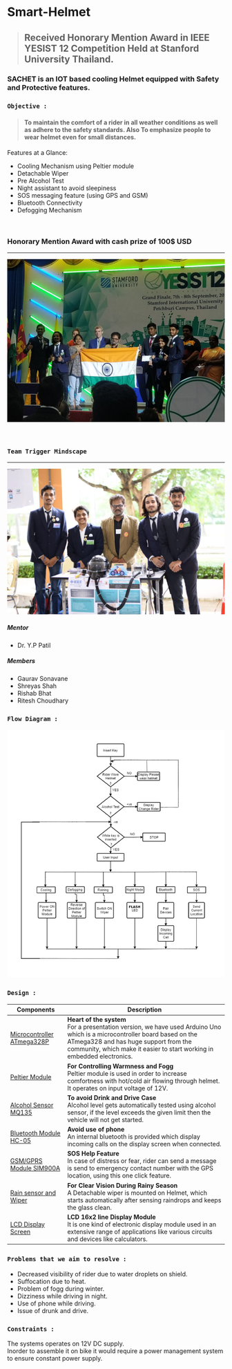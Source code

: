 # Smart-Helmet
> ## Received Honorary Mention Award in IEEE YESIST 12 Competition Held at Stanford University Thailand.
 
### SACHET is an IOT based cooling Helmet equipped with Safety and Protective features.

### `Objective :`
> #### To maintain the comfort of a rider in all weather conditions as well as adhere to the safety standards. Also To emphasize people to wear helmet even for small distances.

Features at a Glance:
- Cooling Mechanism using Peltier module
- Detachable Wiper
- Pre Alcohol Test
- Night assistant to avoid sleepiness
- SOS messaging feature (using GPS and GSM)
- Bluetooth Connectivity
- Defogging Mechanism

</br>

### Honorary Mention Award with cash prize of 100$ USD
---
![alt text](https://github.com/riteshchoudhary1/Smart-Helmet/blob/master/IEEE-YESIST-12/OnStage1.jpeg)

</br>

### `Team Trigger Mindscape`
---
![alt text](https://github.com/riteshchoudhary1/Smart-Helmet/blob/master/IEEE-YESIST-12/PresentationTable2.jpeg)
##### Mentor
- Dr. Y.P Patil
##### Members
   - Gaurav Sonavane
   - Shreyas Shah
   - Rishab Bhat
   - Ritesh Choudhary
   
### `Flow Diagram :`

![alt text](https://github.com/riteshchoudhary1/Smart-Helmet/blob/patch-1/Images/flowchart.png)

### `Design :`

| Components | Description|
| ----	| ----	|
| [Microcontroller ATmega328P](https://en.wikipedia.org/wiki/ATmega328) | **Heart of the system**<br> For a presentation version, we have used Arduino Uno which is a microcontroller board based on the ATmega328 and has huge support from the community, which make it easier to start working in embedded electronics.  |
| [Peltier Module](https://www.sunelectronics.co.in/Thermoelectric%20Peltier%20Refrigeration%20Cooling%20System%20DIY%20Kit)	| **For Controlling Warmness and Fogg**<br> Peltier module is used in order to increase comfortness with hot/cold air flowing through helmet. It operates on input voltage of 12V. |
| [Alcohol Sensor MQ135](http://juvtmall.com/wiki/mq135-gas-sensor-module_i0054.html)| **To avoid Drink and Drive Case**<br> Alcohol level gets automatically tested using alcohol sensor, if the level exceeds the given limit then the vehicle will not get started. |
| [Bluetooth Module HC-05](https://www.electronicwings.com/sensors-modules/bluetooth-module-hc-05-)  	| **Avoid use of phone**<br> An internal bluetooth is provided which display incoming calls on the display screen when connected. |
| [GSM/GPRS Module SIM900A](https://www.electronicwings.com/sensors-modules/sim900a-gsmgprs-module) | **SOS Help Feature**<br> In case of distress or fear, rider can send a message is send to emergency contact number with the GPS location, using this one click feature.   	|
| [Rain sensor and Wiper](https://www.electronicwings.com/sensors-modules/servo-motor)| **For Clear Vision During Rainy Season**<br> A Detachable wiper is mounted on Helmet, which starts automatically after sensing raindrops and keeps the glass clean.   	|
| [LCD Display Screen](https://www.electronicwings.com/sensors-modules/lcd-16x2-display-module)| **LCD 16x2 line Display Module**<br> It is one kind of electronic display module used in an extensive range of applications like various circuits and devices like calculators. |


### `Problems that we aim to resolve :`
- Decreased visibility of rider due to water droplets on shield.
- Suffocation due to heat. 
- Problem of fogg during winter.
- Dizziness while driving in night.
- Use of phone while driving.
- Issue of drunk and drive.

### `Constraints :`
The systems operates on 12V DC supply.<br>
Inorder to assemble it on bike it would require a power management system to ensure constant power supply.
